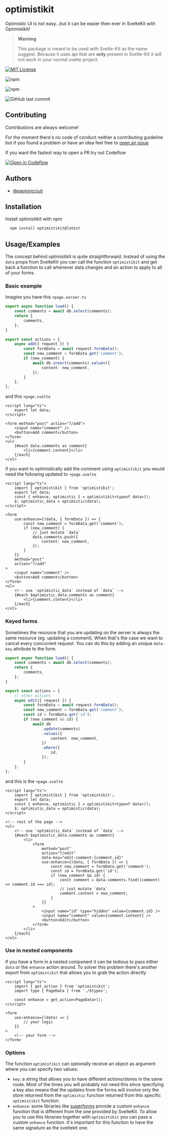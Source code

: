 # optimistikit

Optimistic UI is not easy...but it can be easier then ever in SvelteKit with Optimistikit!

> **Warning**
>
> This package is meant to be used with Svelte-Kit as the name suggest. Because it uses api that are **only** present in Svelte-Kit it will not work in your normal svelte project.

[![MIT License](https://img.shields.io/badge/License-MIT-green.svg)](https://choosealicense.com/licenses/mit/)

![npm](https://img.shields.io/npm/v/optimistikit)

![npm](https://img.shields.io/npm/dt/optimistikit)

![GitHub last commit](https://img.shields.io/github/last-commit/paoloricciuti/optimistikit)

## Contributing

Contributions are always welcome!

For the moment there's no code of conduct neither a contributing guideline but if you found a problem or have an idea feel free to [open an issue](https://github.com/paoloricciuti/optimistikit/issues/new)

If you want the fastest way to open a PR try out Codeflow

[![Open in Codeflow](https://developer.stackblitz.com/img/open_in_codeflow.svg)](https://pr.new/paoloricciuti/optimistikit/)

## Authors

-   [@paoloricciuti](https://www.github.com/paoloricciuti)

## Installation

Install optimistikit with npm

```bash
  npm install optimistikit@latest
```

## Usage/Examples

The concept behind optimistikit is quite straightforward. Instead of using the `data` props from SvelteKit you can call the function `optimistikit` and get back a function to call whenever data changes and an action to apply to all of your forms.

### Basic example

Imagine you have this `+page.server.ts`

```ts
export async function load() {
	const comments = await db.select(comments);
	return {
		comments,
	};
}

export const actions = {
	async add({ request }) {
		const formData = await request.formData();
		const new_comment = formData.get('comment');
		if (new_comment) {
			await db.insert(comments).values({
				content: new_comment,
			});
		}
	},
};
```

and this `+page.svelte`

```svelte
<script lang="ts">
	export let data;
</script>

<form method="post" action="?/add">
	<input name="comment" />
	<button>Add comment</button>
</form>
<ul>
	{#each data.comments as comment}
		<li>{comment.content}</li>
	{/each}
</ul>
```

if you want to optimistically add the comment using `optimistikit` you would need the following updated to `+page.svelte`

```svelte
<script lang="ts">
	import { optimistikit } from 'optimistikit';
	export let data;
	const { enhance, optimistic } = optimistikit<typeof data>();
	$: optimistic_data = optimistic(data);
</script>

<form
	use:enhance={(data, { formData }) => {
		const new_comment = formData.get('comment');
		if (new_comment) {
			// just mutate `data`
			data.comments.push({
				content: new_comment,
			});
		}
	}}
	method="post"
	action="?/add"
>
	<input name="comment" />
	<button>Add comment</button>
</form>
<ul>
	<!-- use `optimistic_data` instead of `data` -->
	{#each $optimistic_data.comments as comment}
		<li>{comment.content}</li>
	{/each}
</ul>
```

### Keyed forms

Sometimes the resource that you are updating on the server is always the same resource (eg. updating a comment). When that's the case we want to cancel every concurrent request. You can do this by adding an unique `data-key` attribute to the form.

```ts
export async function load() {
	const comments = await db.select(comments);
	return {
		comments,
	};
}

export const actions = {
	// other actions
	async edit({ request }) {
		const formData = await request.formData();
		const new_comment = formData.get('comment');
		const id = formData.get('id');
		if (new_comment && id) {
			await db
				.update(comments)
				.values({
					content: new_comment,
				})
				.where({
					id,
				});
		}
	},
};
```

and this is the `+page.svelte`

```svelte
<script lang="ts">
	import { optimistikit } from 'optimistikit';
	export let data;
	const { enhance, optimistic } = optimistikit<typeof data>();
	$: optimistic_data = optimistic(data);
</script>

<!-- rest of the page -->
<ul>
	<!-- use `optimistic_data` instead of `data` -->
	{#each $optimistic_data.comments as comment}
		<li>
			<form
				method="post"
				action="?/edit"
				data-key="edit-comment-{comment.id}"
				use:enhance={(data, { formData }) => {
					const new_comment = formData.get('comment');
					const id = formData.get('id');
					if (new_comment && id) {
						const comment = data.comments.find((comment) => comment.id === id);
						// just mutate `data`
						comment.content = new_comment;
					}
				}}
			>
				<input name="id" type="hidden" value={comment.id} />
				<input name="comment" value={comment.content} />
				<button>Edit</button>
			</form>
		</li>
	{/each}
</ul>
```

### Use in nested components

If you have a form in a nested component it can be tedious to pass either `data` or the `enhance` action around. To solver this problem there's another export from `optimistikit` that allows you to grab the action directly

```svelte
<script lang="ts">
	import { get_action } from 'optimistikit';
	import type { PageData } from './$types';

	const enhance = get_action<PageData>();
</script>

<form
	use:enhance={(data) => {
		// your logic
	}}
>
	<!-- your form -->
</form>
```

### Options

The function `optimistikit` can optionally receive an object as argument where you can specify two values:

-   `key`: a string that allows you to have different actions/stores in the same route. Most of the times you will probably not need this since specifying a key also means that the updates from the forms will involve only the store returned from the `optimistic` function returned from this specific `optimistikit` function.
-   `enhance`: some libraries like [superforms](https://superforms.rocks) provide a custom `enhance` function that is different from the one provided by SvelteKit. To allow you to use this libraries together with `optimistikit` you can pass a custom `enhance` function. It's important for this function to have the same signature as the sveltekit one.
